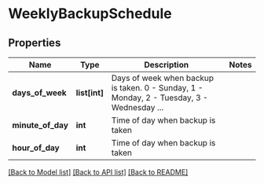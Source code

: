 # WeeklyBackupSchedule

## Properties
Name | Type | Description | Notes
------------ | ------------- | ------------- | -------------
**days_of_week** | **list[int]** | Days of week when backup is taken. 0 - Sunday, 1 - Monday, 2 - Tuesday, 3 - Wednesday ... | 
**minute_of_day** | **int** | Time of day when backup is taken | 
**hour_of_day** | **int** | Time of day when backup is taken | 

[[Back to Model list]](../README.md#documentation-for-models) [[Back to API list]](../README.md#documentation-for-api-endpoints) [[Back to README]](../README.md)

